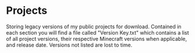 # Projects
Storing legacy versions of my public projects for download.
Contained in each section you will find a file called "Version Key.txt" which contains a list of all project versions, their respective Minecraft versions when applicable, and release date.
Versions not listed are lost to time.
